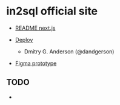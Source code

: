 # in2sql official site

- [README next.js](./docs/README.next.js.md)

- [Deploy](https://app.netlify.com/sites/cozy-crumble-bb61a7/deploys/64b3e2763a6d050009f49417)

  - Dmitry G. Anderson (@dandgerson)

- [Figma prototype](https://www.figma.com/file/BZiXYDRekkXY5zqRd3IX3M/in2sql?node-id=25%3A154&mode=dev)

## TODO
-
